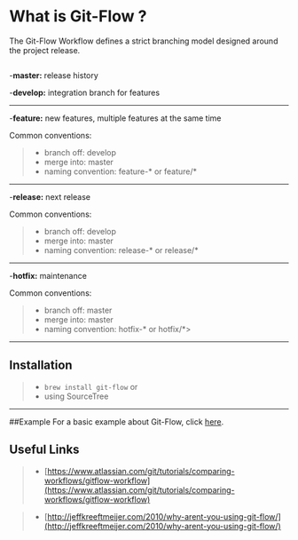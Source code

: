 



What is Git-Flow ?
===================

The Git-Flow Workflow defines a strict branching model designed around the project release.

![<img src="http://jeffkreeftmeijer.com/images/gitflow.gif">](http://jeffkreeftmeijer.com/images/gitflow.gif)


-**master:** release history

-**develop:** integration branch for features

----------

-**feature:** new features, multiple features at the same time

Common conventions:
>- branch off: develop
>- merge into: master
>- naming convention: feature-* or feature/*

----------
-**release:** next release

Common conventions:
>- branch off: develop
>- merge into: master
>- naming convention: release-* or release/*

----------
-**hotfix:** maintenance

Common conventions:
>- branch off: master
>- merge into: master
>- naming convention: hotfix-* or hotfix/*>

----------

## Installation
>- `brew install git-flow`
or
>- using SourceTree


---------

##Example
For a basic example about Git-Flow, click [here](https://www.atlassian.com/git/tutorials/comparing-workflows/gitflow-workflow).

Useful Links
------
>- [https://www.atlassian.com/git/tutorials/comparing-workflows/gitflow-workflow](https://www.atlassian.com/git/tutorials/comparing-workflows/gitflow-workflow)

>- [http://jeffkreeftmeijer.com/2010/why-arent-you-using-git-flow/](http://jeffkreeftmeijer.com/2010/why-arent-you-using-git-flow/)
